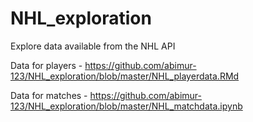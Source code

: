 # NHL_exploration
Explore data available from the NHL API

Data for players - https://github.com/abimur-123/NHL_exploration/blob/master/NHL_playerdata.RMd

Data for matches - https://github.com/abimur-123/NHL_exploration/blob/master/NHL_matchdata.ipynb
